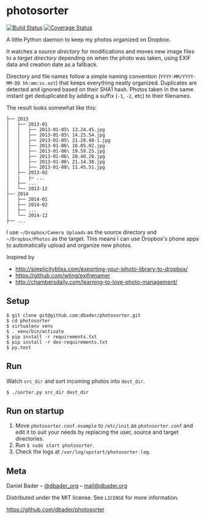 photosorter
===========

[![Build Status](https://travis-ci.org/dbader/photosorter.svg?branch=master)](https://travis-ci.org/dbader/photosorter) [![Coverage Status](https://coveralls.io/repos/dbader/photosorter/badge.png?branch=master)](https://coveralls.io/r/dbader/photosorter?branch=master)

A little Python daemon to keep my photos organized on Dropbox.

It watches a *source directory* for modifications and moves new image files to a *target directory* depending on when the photo was taken, using EXIF data and creation date as a fallback.

Directory and file names follow a simple naming convention (`YYYY-MM/YYYY-MM-DD hh:mm:ss.ext`) that keeps everything neatly organized. Duplicates are detected and ignored based on their SHA1 hash. Photos taken in the same instant get deduplicated by adding a suffix (`-1`, `-2`, etc) to their filenames.

The result looks somewhat like this:
```
├── 2013
│   ├── 2013-01
│   │   ├── 2013-01-05\ 13.24.45.jpg
│   │   ├── 2013-01-05\ 14.25.54.jpg
│   │   ├── 2013-01-05\ 21.28.48-1.jpg
│   │   ├── 2013-01-06\ 16.05.02.jpg
│   │   ├── 2013-01-06\ 19.59.25.jpg
│   │   ├── 2013-01-06\ 20.40.28.jpg
│   │   ├── 2013-01-06\ 21.14.38.jpg
│   │   ├── 2013-01-08\ 11.45.51.jpg
│   ├── 2013-02
│   |   ├─ ...
│   ├── ...
│   └── 2013-12
├── 2014
│   ├── 2014-01
│   ├── 2014-02
│   ├── ...
│   └── 2014-12
├── ...
```

I use `~/Dropbox/Camera Uploads` as the source directory and `~/Dropbox/Photos` as the target. This means I can use Dropbox's phone apps to automatically upload and organize new photos.

Inspired by
- http://simplicitybliss.com/exporting-your-iphoto-library-to-dropbox/
- https://github.com/wting/exifrenamer
- http://chambersdaily.com/learning-to-love-photo-management/

## Setup
    $ git clone git@github.com:dbader/photosorter.git
    $ cd photosorter
    $ virtualenv venv
    $ . venv/bin/activate
    $ pip install -r requirements.txt
    $ pip install -r dev-requirements.txt
    $ py.test

## Run

Watch `src_dir` and sort incoming photos into `dest_dir`.

    $ ./sorter.py src_dir dest_dir

## Run on startup

1. Move `photosorter.conf.example` to `/etc/init` as `photosorter.conf`
   and edit it to suit your needs by replacing the user, source and target
   directories.
2. Run `$ sudo start photosorter`.
3. Check the logs at `/var/log/upstart/photosorter.log`.


## Meta

Daniel Bader – [@dbader_org](https://twitter.com/dbader_org) – mail@dbader.org

Distributed under the MIT license. See ``LICENSE`` for more information.

https://github.com/dbader/photosorter
